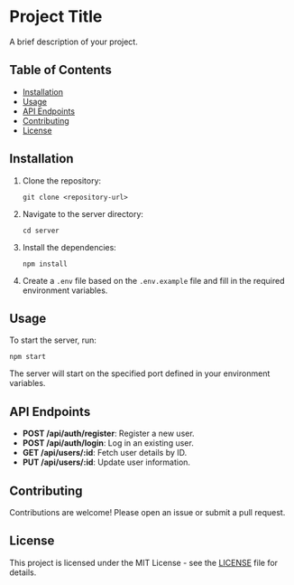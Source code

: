 # Project Title

A brief description of your project.

## Table of Contents

- [Installation](#installation)
- [Usage](#usage)
- [API Endpoints](#api-endpoints)
- [Contributing](#contributing)
- [License](#license)

## Installation

1. Clone the repository:
   ```
   git clone <repository-url>
   ```
2. Navigate to the server directory:
   ```
   cd server
   ```
3. Install the dependencies:
   ```
   npm install
   ```
4. Create a `.env` file based on the `.env.example` file and fill in the required environment variables.

## Usage

To start the server, run:
```
npm start
```
The server will start on the specified port defined in your environment variables.

## API Endpoints

- **POST /api/auth/register**: Register a new user.
- **POST /api/auth/login**: Log in an existing user.
- **GET /api/users/:id**: Fetch user details by ID.
- **PUT /api/users/:id**: Update user information.

## Contributing

Contributions are welcome! Please open an issue or submit a pull request.

## License

This project is licensed under the MIT License - see the [LICENSE](LICENSE) file for details.